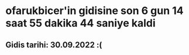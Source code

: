 # ofarukbicer'in gidisine son 6 gun 14 saat 55 dakika 44 saniye kaldi

## Gidis tarihi: 30.09.2022 :(